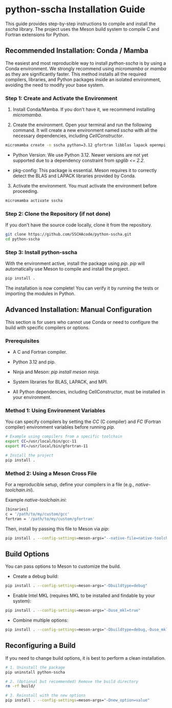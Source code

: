 # python-sscha Installation Guide

This guide provides step-by-step instructions to compile and install the *sscha* library. The project uses the Meson build system to compile C and Fortran extensions for Python.

## Recommended Installation: Conda / Mamba

The easiest and most reproducible way to install *python-sscha* is by using a Conda environment. We strongly recommend using *micromamba* or *mamba* as they are significantly faster. This method installs all the required compilers, libraries, and Python packages inside an isolated environment, avoiding the need to modify your base system.

### Step 1: Create and Activate the Environment

1. Install Conda/Mamba. If you don't have it, we recommend installing *micromamba*.

2. Create the environment. Open your terminal and run the following command. It will create a new environment named *sscha* with all the necessary dependencies, including *CellConstructor*.

```bash
micromamba create -n sscha python=3.12 gfortran libblas lapack openmpi openmpi-mpicc pkg-config pip numpy scipy spglib=2.2 cellconstructor matplotlib ase
```

* Python Version: We use Python 3.12. Newer versions are not yet supported due to a dependency constraint from *spglib <= 2.2*.

* pkg-config: This package is essential. Meson requires it to correctly detect the BLAS and LAPACK libraries provided by Conda.

3. Activate the environment. You must activate the environment before proceeding.

```bash
micromamba activate sscha
```

### Step 2: Clone the Repository (if not done)

If you don't have the source code locally, clone it from the repository.

```bash
git clone https://github.com/SSCHAcode/python-sscha.git
cd python-sscha
```

### Step 3: Install python-sscha

With the environment active, install the package using *pip*. *pip* will automatically use Meson to compile and install the project.

```bash
pip install .
```

The installation is now complete! You can verify it by running the tests or importing the modules in Python.

## Advanced Installation: Manual Configuration

This section is for users who cannot use Conda or need to configure the build with specific compilers or options.

### Prerequisites

* A C and Fortran compiler.

* Python 3.12 and pip.

* Ninja and Meson: *pip install meson ninja*.

* System libraries for BLAS, LAPACK, and MPI.

* All Python dependencies, including CellConstructor, must be installed in your environment.

### Method 1: Using Environment Variables

You can specify compilers by setting the *CC* (C compiler) and *FC* (Fortran compiler) environment variables before running *pip*.

```bash
# Example using compilers from a specific toolchain
export CC=/usr/local/bin/gcc-11
export FC=/usr/local/bin/gfortran-11

# Install the project
pip install .
```

### Method 2: Using a Meson Cross File

For a reproducible setup, define your compilers in a file (e.g., *native-toolchain.ini*).

Example *native-toolchain.ini*:

```bash
[binaries]
c = '/path/to/my/custom/gcc'
fortran = '/path/to/my/custom/gfortran'
```

Then, install by passing this file to Meson via *pip*:

```bash
pip install . --config-settings=meson-args="--native-file=native-toolchain.ini"
```

## Build Options

You can pass options to Meson to customize the build.

* Create a debug build:

```bash
pip install . --config-settings=meson-args="-Dbuildtype=debug"
```

* Enable Intel MKL (requires MKL to be installed and findable by your system):

```bash
pip install . --config-settings=meson-args="-Duse_mkl=true"
```

* Combine multiple options:

```bash
pip install . --config-settings=meson-args="-Dbuildtype=debug,-Duse_mkl=true"
```

## Reconfiguring a Build

If you need to change build options, it is best to perform a clean installation.

```bash
# 1. Uninstall the package
pip uninstall python-sscha

# 2. (Optional but recommended) Remove the build directory
rm -rf build/

# 3. Reinstall with the new options
pip install . --config-settings=meson-args="-Dnew_option=value"
```
